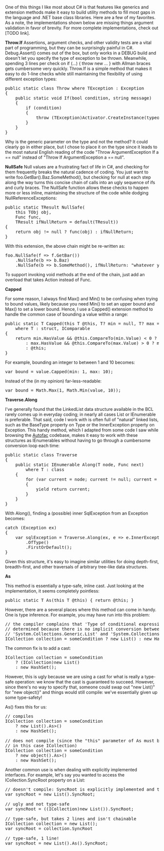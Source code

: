 One of this things I like most about C# is that features like generics and extension methods make it easy to build utility methods to fill most gaps in the language and .NET base class libraries. Here are a few of my favorites. As a note, the implementations shown below are missing things argument validation in favor of brevity. For more complete implementations, check out [TODO link].

<strong>Throw<TException>.If</strong>
Assertions, argument checks, and other validity tests are a vital part of programming, but they can be surprisingly painful in C#. Debug.Assert() comes out of the box, but only works in a DEBUG build and doesn't let you specify the type of exception to be thrown. Meanwhile, spending 3 lines per check on if (...) { throw new ... } with Allman braces gets cumbersome very quickly. Throw<T>.If is a simple method that makes it easy to do 1-line checks while still maintaining the flexibility of using different exception types:

<pre>
public static class Throw<TException> where TException : Exception
{
    public static void If(bool condition, string message) 
	{
		if (condition)
		{
			throw (TException)Activator.CreateInstance(typeof(TException), message);
		}
	}
}
</pre>

Why is the generic parameter on the type and not the method? It could clearly go in either place, but I chose to place it on the type since it leads to the most natural English reading of the code "Throw ArgumentException If a == null" instead of "Throw If ArgumentException a == null".

<strong>NullSafe</strong>
Null values are a frustrating fact of life in C#, and checking for them frequently breaks the natural cadence of coding. You just want to write foo.GetBar().Baz.SomeMethod(), but checking for null at each step along the way turns this concise chain of calls into an ugly sequence of ifs and curly braces. The NullSafe function allows these checks to happen more or less inline, maintaining the structure of the code while dodging NullReferenceExceptions:

<pre>
public static TResult NullSafe<TObj, TResult>(
	this TObj obj, 
	Func<TObj, TResult> func, 
	TResult ifNullReturn = default(TResult))
{
	return obj != null ? func(obj) : ifNullReturn;
}
</pre>

With this extension, the above chain might be re-written as:
<pre>
foo.NullSafe(f => f.GetBar())
	.NullSafe(b => b.Baz)
	.NullSafe(b => b.SomeMethod(), ifNullReturn: "whatever you would return in the null case");
</pre>
To support invoking void methods at the end of the chain, just add an overload that takes Action<TObj> instead of Func<TObj>.

<strong>Capped</strong>

For some reason, I always find Max() and Min() to be confusing when trying to bound values, likely because you need Min() to set an upper bound and Max() to set a lower bound. Hence, I use a Capped() extension method to handle the common case of bounding a value within a range:

<pre>
public static T Capped<T>(this T @this, T? min = null, T? max = null)
	where T : struct, IComparable<T>
{
	return min.HasValue && @this.CompareTo(min.Value) < 0 ? min.Value
		: max.HasValue && @this.CompareTo(max.Value) > 0 ? max.Value
		: @this;
}
</pre>

For example, bounding an integer to between 1 and 10 becomes:
<pre>var bound = value.Capped(min: 1, max: 10);</pre>
Instead of the (in my opinion) far-less-readable:
<pre>var bound = Math.Max(1, Math.Min(value, 10));</pre>

<strong>Traverse.Along</strong>

I've generally found that the LinkedList<T> data structure available in the BCL rarely comes up in everyday coding; in nearly all cases List<T> or IEnumerable<T> is preferable. That said, code I work with is often full of "natural" linked lists, such as the BaseType property on Type or the InnerException property on Exception. This handy method, which I adapted from some code I saw while browsing the <a href="https://code.google.com/p/autofac/">Autofac</a> codebase, makes it easy to work with these structures as IEnumerables without having to go through a cumbersome conversion loop each time:
<pre>
public static class Traverse
{
	public static IEnumerable<T> Along<T>(T node, Func<T, T> next)
		where T : class
	{
		for (var current = node; current != null; current = next(current))
		{
			yield return current;
		}
	}
}
</pre>

With Along(), finding a (possible) inner SqlException from an Exception becomes:

<pre>
catch (Exception ex)
{
    var sqlException = Traverse.Along(ex, e => e.InnerException)
		.OfType<SqlException>()
		.FirstOrDefault();
}
</pre>

Given this structure, it's easy to imagine similar utilities for doing depth-first, breadth-first, and other traversals of arbitrary tree-like data structures.

<strong>As<T></strong>

This method is essentially a type-safe, inline cast. Just looking at the implementation, it seems completely pointless:

<pre>
public static T As<T>(this T @this) { return @this; }
</pre>

However, there are a several places where this method can come in handy. One is type
inference. For example, you may have run into this problem:

<pre>
// the compiler complains that 'Type of conditional expression cannot be 
// determined because there is no implicit conversion between 
// 'System.Collections.Generic.List<int>' and 'System.Collections.Generic.HashSet<int>''
ICollection<int> collection = someCondition ? new List<int>() : new HashSet<int>();
</pre>

The common fix is to add a cast:

<pre>
ICollection<int> collection = someCondition 
	? (ICollection<int>)new List<int>() 
	: new HashSet<int>();
</pre>

However, this is ugly because we are using a cast for what is really a type-safe operation: we know that the cast is guaranteed to succeed. However, since there's no way to specify that, someone could swap out "new List<int>()" for "new object()" and things would still compile: we've essentially given up some type-safety!

As() fixes this for us:

<pre>
// compiles
ICollection<int> collection = someCondition 
	? new List<int>().As<ICollection<int>>() 
	: new HashSet<int>();

// does not compile (since the "this" parameter of As must be of type T... 
// in this case ICollection<int>)
ICollection<int> collection = someCondition 
	? new object().As<ICollection<int>>() 
	: new HashSet<int>();
</pre>

Another common use is when dealing with explicitly implemented interfaces. For example, let's say you wanted to access the ICollection.SyncRoot property on a List<int>:

<pre>
// doesn't compile: SyncRoot is explicitly implemented and therefore private
var syncRoot = new List<int>().SyncRoot;

// ugly and not type-safe
var syncRoot = ((ICollection)new List<int>()).SyncRoot;

// type-safe, but takes 2 lines and isn't chainable
ICollection collection = new List<int>();
var syncRoot = collection.SyncRoot

// type-safe, 1 line!
var syncRoot = new List<int>().As<ICollection>().SyncRoot;
</pre>